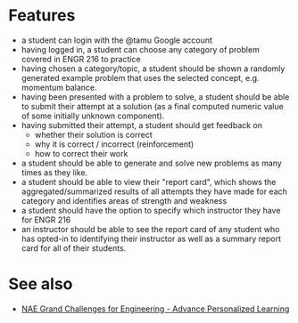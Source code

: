 # Features
* a student can login with the @tamu Google account
* having logged in, a student can choose any category of problem covered in ENGR 216 to practice
* having chosen a category/topic, a student should be shown a randomly generated example problem that uses the selected concept, e.g. momentum balance.
* having been presented with a problem to solve, a student should be able to submit their attempt at a solution (as a final computed numeric value of some initially unknown component).
* having submitted their attempt, a student should get feedback on
  + whether their solution is correct
  + why it is correct / incorrect (reinforcement)
  + how to correct their work
* a student should be able to generate and solve new problems as many times as they like.
* a student should be able to view their "report card", which shows the aggregated/summarized results of all attempts they have made for each category and identifies areas of strength and weakness
* a student should have the option to specify which instructor they have for ENGR 216
* an instructor should be able to see the report card of any student who has opted-in to identifying their instructor as well as a summary report card for all of their students.

# See also
* [NAE Grand Challenges for Engineering - Advance Personalized Learning](https://www.engineeringchallenges.org/challenges/learning.aspx)



